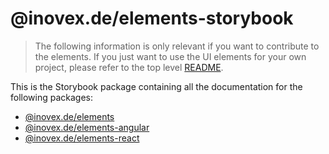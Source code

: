 # @inovex.de/elements-storybook

> The following information is only relevant if you want to contribute to the elements. If you just want
> to use the UI elements for your own project, please refer to the top level [README](../../README.md).

This is the Storybook package containing all the documentation for the following packages:

* [@inovex.de/elements](../elements)
* [@inovex.de/elements-angular](../elements-angular)
* [@inovex.de/elements-react](../elements-react)
